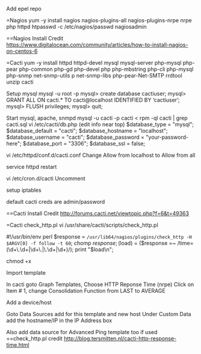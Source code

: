 Add epel repo

=Nagios
yum -y install nagios nagios-plugins-all nagios-plugins-nrpe nrpe php httpd 
htpasswd -c /etc/nagios/passwd nagiosadmin

==Nagios Install Credit
https://www.digitalocean.com/community/articles/how-to-install-nagios-on-centos-6

=Cacti
yum -y install httpd httpd-devel mysql mysql-server php-mysql php-pear php-common php-gd php-devel php php-mbstring php-cli php-mysql php-snmp net-snmp-utils p net-snmp-libs php-pear-Net-SMTP rrdtool unzip cacti

Setup mysql
mysql -u root -p
mysql> create database cactiuser;
mysql> GRANT ALL ON cacti.* TO cacti@localhost IDENTIFIED BY ‘cactiuser’;
mysql> FLUSH privileges;
mysql> quit;

Start mysql, apache, snmpd
mysql -u cacti -p cacti < rpm -ql cacti | grep cacti.sql
vi /etc/cacti/db.php (edit info near top)
$database_type = "mysql";
$database_default = "cacti";
$database_hostname = "localhost";
$database_username = "cacti";
$database_password = "your-password-here";
$database_port = "3306";
$database_ssl = false;

vi /etc/httpd/conf.d/cacti.conf
Change Allow from localhost to Allow from all

service httpd restart

vi /etc/cron.d/cacti
Uncomment

setup iptables

default cacti creds are admin/password

==Cacti Install Credit
http://forums.cacti.net/viewtopic.php?f=6&t=49363

=Cacti check_http.pl
vi /usr/share/cacti/scripts/check_http.pl

#!/usr/bin/env perl
$response = `/usr/lib64/nagios/plugins/check_http -H $ARGV[0] -f follow -t 60`;
chomp $response;
($load) = ($response =~ /time=(\d+\.\d+|\d+\.|\.\d+|\d+)/);
print "$load\n";

chmod +x

Import template 

In cacti goto Graph Templates, Choose HTTP Reponse Time (nrpe)
Click on Item # 1, change Consolidation Function from LAST to AVERAGE

Add a device/host

Goto Data Sources add for this template and new host
Under Custom Data add the hostname/IP in the IP Address box

Also add data source for Advanced Ping template too if used
==check_http.pl credit
http://blog.tersmitten.nl/cacti-http-response-time.html
